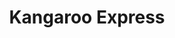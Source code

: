 ---
title: "Kangaroo Express"
url: /castle-hayne/kangaroo-express-castle-hayne-road/
shop: convenience
---